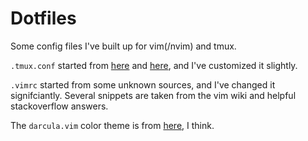 # Dotfiles

Some config files I've built up for vim(/nvim) and tmux. 

`.tmux.conf` started from [here](https://www.reddit.com/r/unixporn/comments/3cn5gi/tmux_is_my_wm_on_os_x/) and [here](https://www.hamvocke.com/blog/a-guide-to-customizing-your-tmux-conf/), and I've customized it slightly.

`.vimrc` started from some unknown sources, and I've changed it signifciantly. Several snippets are taken from the vim wiki
and helpful stackoverflow answers. 

The `darcula.vim` color theme is from [here](https://github.com/blueshirts/darcula), I think. 

